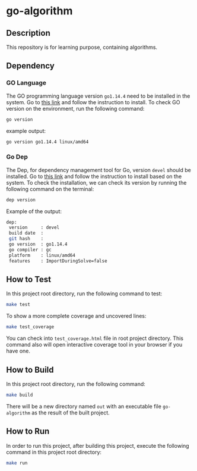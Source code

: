 # go-algorithm

## Description

This repository is for learning purpose, containing algorithms.

## Dependency

### GO Language

The GO programming language version `go1.14.4` need to be installed
in the system. Go to [this link](https://golang.org/doc/install) and follow
the instruction to install. To check GO version on the environment, run the following command:

```bash
go version
```

example output:

```bash
go version go1.14.4 linux/amd64
```

### Go Dep

The Dep, for dependency management tool for Go, version `devel` should be installed.
Go to [this link](https://github.com/golang/dep) and follow the instruction to install based on the system.
To check the installation, we can check its version by running the following command on the terminal:

```bash
dep version
```

Example of the output:

```bash
dep:
 version     : devel
 build date  : 
 git hash    : 
 go version  : go1.14.4
 go compiler : gc
 platform    : linux/amd64
 features    : ImportDuringSolve=false
```

## How to Test

In this project root directory, run the following command to test:

```bash
make test
```

To show a more complete coverage and uncovered lines:

```bash
make test_coverage
```

You can check into `test_coverage.html` file in root project directory. This command also will open interactive coverage tool in your browser if you have one.

## How to Build

In this project root directory, run the following command:

```bash
make build
```

There will be a new directory named `out` with an executable file `go-algorithm` as the result of the built project.

## How to Run

In order to run this project, after building this project, execute
the following command in this project root directory:

```bash
make run
```
